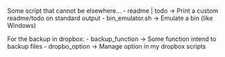 Some script that cannot be elsewhere...
    - readme | todo -> Print a custom readme/todo on standard output
    - bin\_emulator.sh -> Emulate a bin (like Windows)

For the backup in dropbox:
    - backup\_function -> Some function intend to backup files
    - dropbo\_option -> Manage option in my dropbox scripts
